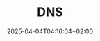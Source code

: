 ---
weight: 999
title: "DNS"
description: "[Bind](./dns/bind) • [PowerDNS](./dns/powerdns)"
icon: "host"
date: "2025-04-04T04:16:04+02:00"
lastmod: "2025-04-04T04:16:04+02:00"
toc: true
---